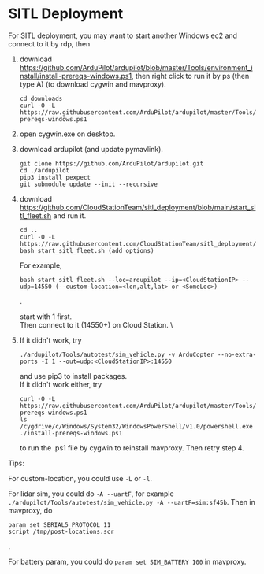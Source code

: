 # SITL Deployment
For SITL deployment, you may want to start another Windows ec2 and connect to it by rdp, then
1. download https://github.com/ArduPilot/ardupilot/blob/master/Tools/environment_install/install-prereqs-windows.ps1, then right click to run it by ps (then type A) (to download cygwin and mavproxy).
   
    ```
    cd downloads 
    curl -O -L https://raw.githubusercontent.com/ArduPilot/ardupilot/master/Tools/environment_install/install-prereqs-windows.ps1
    ```
2. open cygwin.exe on desktop.
3. download ardupilot (and update pymavlink).
   
    ```
    git clone https://github.com/ArduPilot/ardupilot.git
    cd ./ardupilot
    pip3 install pexpect 
    git submodule update --init --recursive
    ```
4. download https://github.com/CloudStationTeam/sitl_deployment/blob/main/start_sitl_fleet.sh and run it.
   
    ```
    cd ..
    curl -O -L https://raw.githubusercontent.com/CloudStationTeam/sitl_deployment/main/start_sitl_fleet.sh
    bash start_sitl_fleet.sh (add options)
    ```
    For example,
    ```
    bash start_sitl_fleet.sh --loc=ardupilot --ip=<CloudStationIP> --udp=14550 (--custom-location=<lon,alt,lat> or <SomeLoc>)
    ```
    .

   start with 1 first. \
   Then connect to it (14550+) on Cloud Station. \

6. If it didn't work, try
    ```
    ./ardupilot/Tools/autotest/sim_vehicle.py -v ArduCopter --no-extra-ports -I 1 --out=udp:<CloudStationIP>:14550
    ```
    and use pip3 to install packages. \
   If it didn't work either, try
    ```
    curl -O -L https://raw.githubusercontent.com/ArduPilot/ardupilot/master/Tools/environment_install/install-prereqs-windows.ps1
    ls
    /cygdrive/c/Windows/System32/WindowsPowerShell/v1.0/powershell.exe ./install-prereqs-windows.ps1
    ```
    to run the .ps1 file by cygwin to reinstall mavproxy. Then retry step 4.

   
    
Tips:

For custom-location, you could use `-L` or `-l`.

For lidar sim, you could do `-A --uartF`, for example ```./ardupilot/Tools/autotest/sim_vehicle.py -A --uartF=sim:sf45b```. Then in mavproxy, do
```
param set SERIAL5_PROTOCOL 11
script /tmp/post-locations.scr
```
.

For battery param, you could do ```param set SIM_BATTERY 100``` in mavproxy.

